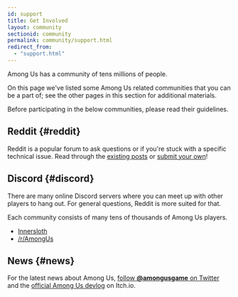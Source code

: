 ```yaml
---
id: support
title: Get Involved
layout: community
sectionid: community
permalink: community/support.html
redirect_from:
  - "support.html"
---
```


Among Us has a community of tens millions of people.

On this page we've listed some Among Us related communities that you can be a part of; see the other pages in this section for additional materials.

Before participating in the below communities, please read their guidelines.

## Reddit {#reddit}

Reddit is a popular forum to ask questions or if you're stuck with a specific technical issue. Read through the [existing posts](https://www.reddit.com/r/AmongUs/) or [submit your own](https://www.reddit.com/r/AmongUs/submit)!

## Discord {#discord}

There are many online Discord servers where you can meet up with other players to hang out. For general questions, Reddit is more suited for that.

Each community consists of many tens of thousands of Among Us players.

* [Innersloth](https://discord.gg/innersloth)
* [/r/AmongUs](https://discord.gg/amongusreddit)

## News {#news}

For the latest news about Among Us, [follow **@amongusgame** on Twitter](https://twitter.com/amongusgame) and the [official Among Us devlog](https://innersloth.itch.io/among-us/devlog) on Itch.io.
